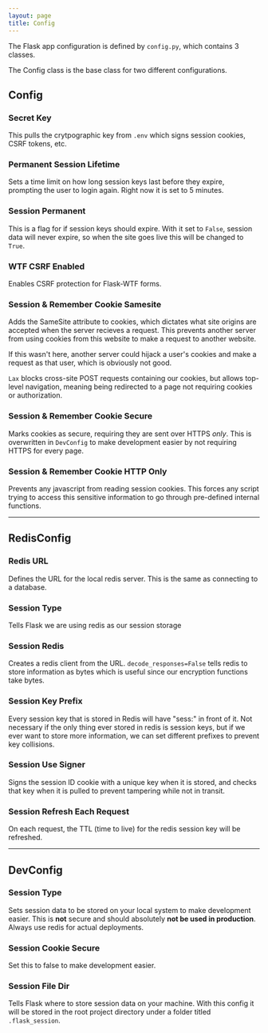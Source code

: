 ```yaml
---
layout: page
title: Config
---
```


The Flask app configuration is defined by `config.py`, which contains 3 classes.

The Config class is the base class for two different configurations.

## Config

### Secret Key

This pulls the crytpographic key from `.env` which signs session cookies, CSRF tokens, etc.

### Permanent Session Lifetime

Sets a time limit on how long session keys last before they expire, prompting the user to login again. Right now it is set to 5 minutes.

### Session Permanent

This is a flag for if session keys should expire. With it set to `False`, session data will never expire, so when the site goes live this will be changed to `True`.

### WTF CSRF Enabled

Enables CSRF protection for Flask-WTF forms.

### Session & Remember Cookie Samesite

Adds the SameSite attribute to cookies, which dictates what site origins are accepted when the server recieves a request. This prevents another server from using cookies from this website to make a request to another website.

If this wasn't here, another server could hijack a user's cookies and make a request as that user, which is obviously not good.

`Lax` blocks cross-site POST requests containing our cookies, but allows top-level navigation, meaning being redirected to a page not requiring cookies or authorization.


### Session & Remember Cookie Secure

Marks cookies as secure, requiring they are sent over HTTPS _only_. This is overwritten in `DevConfig` to make development easier by not requiring HTTPS for every page.


### Session & Remember Cookie HTTP Only

Prevents any javascript from reading session cookies. This forces any script trying to access this sensitive information to go through pre-defined internal functions.

---

## RedisConfig

### Redis URL

Defines the URL for the local redis server. This is the same as connecting to a database.

### Session Type

Tells Flask we are using redis as our session storage

### Session Redis

Creates a redis client from the URL. `decode_responses=False` tells redis to store information as bytes which is useful since our encryption functions take bytes.

### Session Key Prefix

Every session key that is stored in Redis will have "sess:" in front of it. Not necessary if the only thing ever stored in redis is session keys, but if we ever want to store more information, we can set different prefixes to prevent key collisions.

### Session Use Signer

Signs the session ID cookie with a unique key when it is stored, and checks that key when it is pulled to prevent tampering while not in transit.

### Session Refresh Each Request

On each request, the TTL (time to live) for the redis session key will be refreshed.

---

## DevConfig

### Session Type

Sets session data to be stored on your local system to make development easier. This is __not__ secure and should absolutely __not be used in production__. Always use redis for actual deployments.

### Session Cookie Secure

Set this to false to make development easier.

### Session File Dir

Tells Flask where to store session data on your machine. With this config it will be stored in the root project directory under a folder titled `.flask_session`.
